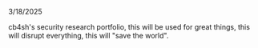 3/18/2025

cb4sh's security research portfolio,
this will be used for great things,
this will disrupt everything,
this will "save the world".
